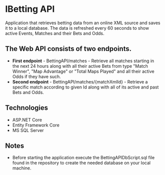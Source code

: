 # IBetting API
Application that retrieves betting data from an online XML source and saves it to a local database. The data is refreshed every 60 seconds to show active Events, Matches and their Bets and Odds.

## The Web API consists of two endpoints.
* **First endpoint** - BettingAPI/matches - Retrieve all matches starting in the next 24 hours along with all their active Bets from type "Match Winner", "Map Advantage" or "Total Maps Played" and all their active Odds if they have such.
* **Second endpoint** - BettingAPI/matches/{matchXmlId} - Retrieve a specific match according to given Id along with all of its active and past Bets and Odds.
 
## Technologies
* ASP.NET Core
* Entity Framework Core
* MS SQL Server

## Notes
* Before starting the application execute the BettingAPIDbScript.sql file found in the repository to create the needed database on your local machine.
